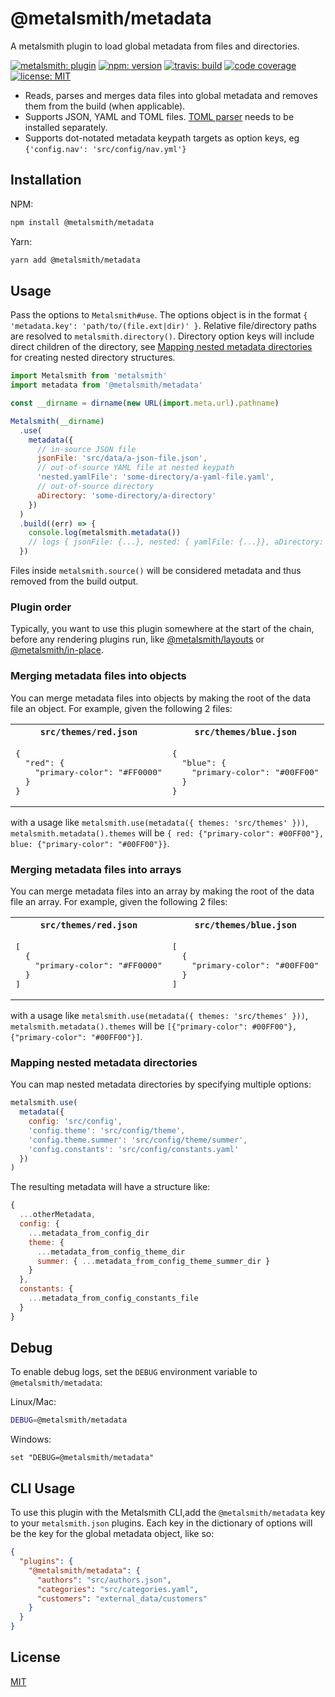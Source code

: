 # @metalsmith/metadata

A metalsmith plugin to load global metadata from files and directories.

[![metalsmith: plugin][metalsmith-badge]][metalsmith-url]
[![npm: version][npm-badge]][npm-url]
[![travis: build][ci-badge]][ci-url]
[![code coverage][codecov-badge]][codecov-url]
[![license: MIT][license-badge]][license-url]

- Reads, parses and merges data files into global metadata and removes them from the build (when applicable).
- Supports JSON, YAML and TOML files. [TOML parser](https://www.npmjs.com/package/toml) needs to be installed separately.
- Supports dot-notated metadata keypath targets as option keys, eg `{'config.nav': 'src/config/nav.yml'}`

## Installation

NPM:

```bash
npm install @metalsmith/metadata
```

Yarn:

```bash
yarn add @metalsmith/metadata
```

## Usage

Pass the options to `Metalsmith#use`. The options object is in the format `{ 'metadata.key': 'path/to/(file.ext|dir)' }`. Relative file/directory paths are resolved to `metalsmith.directory()`. Directory option keys will include direct children of the directory, see [Mapping nested metadata directories](#mapping-nested-metadata-directories) for creating nested directory structures.

```js
import Metalsmith from 'metalsmith'
import metadata from '@metalsmith/metadata'

const __dirname = dirname(new URL(import.meta.url).pathname)

Metalsmith(__dirname)
  .use(
    metadata({
      // in-source JSON file
      jsonFile: 'src/data/a-json-file.json',
      // out-of-source YAML file at nested keypath
      'nested.yamlFile': 'some-directory/a-yaml-file.yaml',
      // out-of-source directory
      aDirectory: 'some-directory/a-directory'
    })
  )
  .build((err) => {
    console.log(metalsmith.metadata())
    // logs { jsonFile: {...}, nested: { yamlFile: {...}}, aDirectory: {...} }
  })
```

Files inside `metalsmith.source()` will be considered metadata and thus removed from the build output.

### Plugin order

Typically, you want to use this plugin somewhere at the start of the chain, before any rendering plugins run, like [@metalsmith/layouts](https://github.com/metalsmith/layouts) or [@metalsmith/in-place](https://github.com/metalsmith/in-place).

### Merging metadata files into objects

You can merge metadata files into objects by making the root of the data file an object. For example, given the following 2 files:

<table>
  <tr><th><code>src/themes/red.json</code></th><th><code>src/themes/blue.json</code></th></tr>
  <tr>
    <td>
      <pre>{
  "red": {
    "primary-color": "#FF0000"
  }
}</pre>
    </td>
    <td>
      <pre>{
  "blue": {
    "primary-color": "#00FF00"
  }
}</pre>
    </td>
  </tr>
</table>

with a usage like `metalsmith.use(metadata({ themes: 'src/themes' }))`, `metalsmith.metadata().themes` will be `{ red: {"primary-color": #00FF00"}, blue: {"primary-color": "#00FF00"}}`.

### Merging metadata files into arrays

You can merge metadata files into an array by making the root of the data file an array. For example, given the following 2 files:

<table>
  <tr><th><code>src/themes/red.json</code></th><th><code>src/themes/blue.json</code></th></tr>
  <tr>
    <td>
      <pre>[
  {
    "primary-color": "#FF0000"
  }
]</pre>
    </td>
    <td>
      <pre>[
  {
    "primary-color": "#00FF00"
  }
]</pre>
    </td>
  </tr>
</table>

with a usage like `metalsmith.use(metadata({ themes: 'src/themes' }))`, `metalsmith.metadata().themes` will be `[{"primary-color": #00FF00"}, {"primary-color": "#00FF00"}]`.

### Mapping nested metadata directories

You can map nested metadata directories by specifying multiple options:

```js
metalsmith.use(
  metadata({
    config: 'src/config',
    'config.theme': 'src/config/theme',
    'config.theme.summer': 'src/config/theme/summer',
    'config.constants': 'src/config/constants.yaml'
  })
)
```

The resulting metadata will have a structure like:

```js
{
  ...otherMetadata,
  config: {
    ...metadata_from_config_dir
    theme: {
      ...metadata_from_config_theme_dir
      summer: { ...metadata_from_config_theme_summer_dir }
    }
  },
  constants: {
    ...metadata_from_config_constants_file
  }
}
```

## Debug

To enable debug logs, set the `DEBUG` environment variable to `@metalsmith/metadata`:

Linux/Mac:

```bash
DEBUG=@metalsmith/metadata
```

Windows:

```batch
set "DEBUG=@metalsmith/metadata"
```

## CLI Usage

To use this plugin with the Metalsmith CLI,add the `@metalsmith/metadata` key to your `metalsmith.json` plugins. Each key in the dictionary of options will be the key for the global metadata object, like so:

```json
{
  "plugins": {
    "@metalsmith/metadata": {
      "authors": "src/authors.json",
      "categories": "src/categories.yaml",
      "customers": "external_data/customers"
    }
  }
}
```

## License

[MIT][license-url]

[npm-badge]: https://img.shields.io/npm/v/@metalsmith/metadata.svg
[npm-url]: https://www.npmjs.com/package/@metalsmith/metadata
[ci-badge]: https://github.com/metalsmith/metalsmith/actions/workflows/test.yml/badge.svg
[ci-url]: https://github.com/metalsmith/metalsmith/actions/workflows/test.yml
[metalsmith-badge]: https://img.shields.io/badge/metalsmith-core_plugin-green.svg?longCache=true
[metalsmith-url]: https://metalsmith.io
[codecov-badge]: https://img.shields.io/coveralls/github/metalsmith/metadata
[codecov-url]: https://coveralls.io/github/metalsmith/metadata
[license-badge]: https://img.shields.io/github/license/metalsmith/metadata
[license-url]: LICENSE
